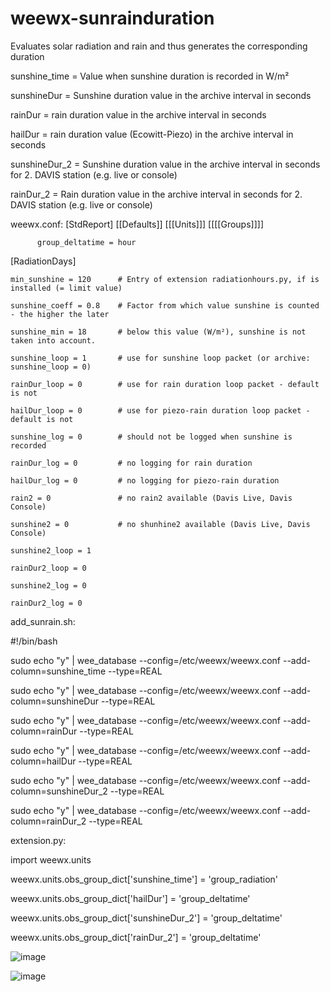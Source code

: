 # weewx-sunrainduration
Evaluates solar radiation and rain and thus generates the corresponding duration

sunshine_time 	= Value when sunshine duration is recorded in W/m²

sunshineDur	= Sunshine duration value in the archive interval in seconds

rainDur 		= rain duration value in the archive interval in seconds

hailDur 		= rain duration value (Ecowitt-Piezo) in the archive interval in seconds

sunshineDur_2 	= Sunshine duration value in the archive interval in seconds for 2. DAVIS station (e.g. live or console)

rainDur_2 		= Rain duration value in the archive interval in seconds for 2. DAVIS station (e.g. live or console)


weewx.conf:
[StdReport]
 [[Defaults]]
   [[[Units]]]
      [[[[Groups]]]]
      
          group_deltatime = hour


[RadiationDays]

    min_sunshine = 120     	# Entry of extension radiationhours.py, if is installed (= limit value)
    
    sunshine_coeff = 0.8   	# Factor from which value sunshine is counted - the higher the later
    
    sunshine_min = 18     	# below this value (W/m²), sunshine is not taken into account.
    
    sunshine_loop = 1      	# use for sunshine loop packet (or archive: sunshine_loop = 0)
    
    rainDur_loop = 0       	# use for rain duration loop packet - default is not  
    
    hailDur_loop = 0       	# use for piezo-rain duration loop packet - default is not
    
    sunshine_log = 0       	# should not be logged when sunshine is recorded
    
    rainDur_log = 0       	# no logging for rain duration
    
    hailDur_log = 0       	# no logging for piezo-rain duration

    rain2 = 0             	# no rain2 available (Davis Live, Davis Console)
    
    sunshine2 = 0           # no shunhine2 available (Davis Live, Davis Console) 
    
    sunshine2_loop = 1
    
    rainDur2_loop = 0
    
    sunshine2_log = 0
    
    rainDur2_log = 0


add_sunrain.sh:

#!/bin/bash

sudo echo "y" | wee_database --config=/etc/weewx/weewx.conf --add-column=sunshine_time --type=REAL

sudo echo "y" | wee_database --config=/etc/weewx/weewx.conf --add-column=sunshineDur --type=REAL

sudo echo "y" | wee_database --config=/etc/weewx/weewx.conf --add-column=rainDur --type=REAL

sudo echo "y" | wee_database --config=/etc/weewx/weewx.conf --add-column=hailDur --type=REAL

sudo echo "y" | wee_database --config=/etc/weewx/weewx.conf --add-column=sunshineDur_2 --type=REAL

sudo echo "y" | wee_database --config=/etc/weewx/weewx.conf --add-column=rainDur_2 --type=REAL



extension.py:

import weewx.units

weewx.units.obs_group_dict['sunshine_time'] = 'group_radiation'

weewx.units.obs_group_dict['hailDur'] = 'group_deltatime'

weewx.units.obs_group_dict['sunshineDur_2'] = 'group_deltatime'

weewx.units.obs_group_dict['rainDur_2'] = 'group_deltatime'

![image](https://github.com/WernerKr/weewx-sunrainduration/assets/93549501/fc3d2e26-f57e-4a0f-95a7-8d49c52d8d11)

![image](https://github.com/WernerKr/weewx-sunrainduration/assets/93549501/b562ed48-a41b-427c-b545-54259dd87285)
